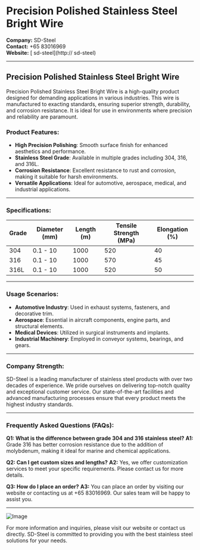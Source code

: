 # Precision Polished Stainless Steel Bright Wire

**Company:** SD-Steel  
**Contact:** +65 83016969  
**Website:** [ sd-steel](http:// sd-steel)

---

## Precision Polished Stainless Steel Bright Wire

Precision Polished Stainless Steel Bright Wire is a high-quality product designed for demanding applications in various industries. This wire is manufactured to exacting standards, ensuring superior strength, durability, and corrosion resistance. It is ideal for use in environments where precision and reliability are paramount.

### Product Features:
- **High Precision Polishing**: Smooth surface finish for enhanced aesthetics and performance.
- **Stainless Steel Grade**: Available in multiple grades including 304, 316, and 316L.
- **Corrosion Resistance**: Excellent resistance to rust and corrosion, making it suitable for harsh environments.
- **Versatile Applications**: Ideal for automotive, aerospace, medical, and industrial applications.

---

### Specifications:

| Grade     | Diameter (mm) | Length (m) | Tensile Strength (MPa) | Elongation (%) |
|-----------|---------------|------------|------------------------|----------------|
| 304       | 0.1 - 10      | 1000       | 520                    | 40             |
| 316       | 0.1 - 10      | 1000       | 570                    | 45             |
| 316L      | 0.1 - 10      | 1000       | 520                    | 50             |

---

### Usage Scenarios:
- **Automotive Industry**: Used in exhaust systems, fasteners, and decorative trim.
- **Aerospace**: Essential in aircraft components, engine parts, and structural elements.
- **Medical Devices**: Utilized in surgical instruments and implants.
- **Industrial Machinery**: Employed in conveyor systems, bearings, and gears.

---

### Company Strength:
SD-Steel is a leading manufacturer of stainless steel products with over two decades of experience. We pride ourselves on delivering top-notch quality and exceptional customer service. Our state-of-the-art facilities and advanced manufacturing processes ensure that every product meets the highest industry standards.

---

### Frequently Asked Questions (FAQs):

**Q1: What is the difference between grade 304 and 316 stainless steel?**
**A1:** Grade 316 has better corrosion resistance due to the addition of molybdenum, making it ideal for marine and chemical applications.

**Q2: Can I get custom sizes and lengths?**
**A2:** Yes, we offer customization services to meet your specific requirements. Please contact us for more details.

**Q3: How do I place an order?**
**A3:** You can place an order by visiting our website or contacting us at +65 83016969. Our sales team will be happy to assist you.

---

![Image](https://github.com/user-attachments/assets/2567258e-e124-4816-932d-1809bd27ef0b)

For more information and inquiries, please visit our website or contact us directly. SD-Steel is committed to providing you with the best stainless steel solutions for your needs.